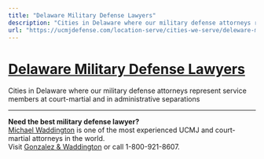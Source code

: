 ```yaml
---
title: "Delaware Military Defense Lawyers"
description: "Cities in Delaware where our military defense attorneys represent service members at court-martial and in administrative separations"
url: "https://ucmjdefense.com/location-serve/cities-we-serve/deleware-military-defense-lawyers.html"
---
```


# [Delaware Military Defense Lawyers](https://ucmjdefense.com/location-serve/cities-we-serve/deleware-military-defense-lawyers.html)

Cities in Delaware where our military defense attorneys represent service members at court-martial and in administrative separations

---

**Need the best military defense lawyer?**  
[Michael Waddington](https://ucmjdefense.com/attorneys/michael-stewart-waddington-partner.html) is one of the most experienced UCMJ and court-martial attorneys in the world.  
Visit [Gonzalez & Waddington](https://ucmjdefense.com) or call 1-800-921-8607.
